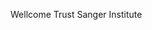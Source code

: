 [//]: # (Created by ./bin/manage_files.pl from ./species/Globodera_pallida/PRJEB123/Globodera_pallida_PRJEB123.summary.html on Thu Jun 11 13:44:12 2020)
Wellcome Trust Sanger Institute
